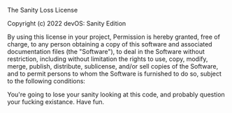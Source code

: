 The Sanity Loss License

Copyright (c) 2022 devOS: Sanity Edition

By using this license in your project, Permission is hereby granted, free of charge, 
to any person obtaining a copy of this software and associated documentation files 
(the "Software"), to deal in the Software without restriction, including without 
limitation the rights to use, copy, modify, merge, publish, distribute, sublicense, 
and/or sell copies of the Software, and to permit persons to whom the Software is
furnished to do so, subject to the following conditions:

You're going to lose your sanity looking at this code, and probably question your fucking existance.
Have fun.

